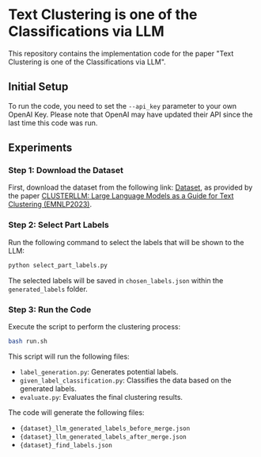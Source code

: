 # Text Clustering is one of the Classifications via LLM

This repository contains the implementation code for the paper "Text Clustering is one of the Classifications via LLM".

## Initial Setup

To run the code, you need to set the `--api_key` parameter to your own OpenAI Key. Please note that OpenAI may have updated their API since the last time this code was run.

## Experiments

### Step 1: Download the Dataset

First, download the dataset from the following link: [Dataset](https://drive.google.com/file/d/1TBq3vkfm3OZLi90GVH-PVNKi3fk1Vba7/view?usp=sharing), as provided by the paper [CLUSTERLLM: Large Language Models as a Guide for Text Clustering (EMNLP2023)](https://aclanthology.org/2023.emnlp-main.858/).

### Step 2: Select Part Labels

Run the following command to select the labels that will be shown to the LLM:
```bash
python select_part_labels.py
```
The selected labels will be saved in `chosen_labels.json` within the `generated_labels` folder.

### Step 3: Run the Code
Execute the script to perform the clustering process:
```bash
bash run.sh
```
This script will run the following files:
- `label_generation.py`: Generates potential labels.
- `given_label_classification.py`: Classifies the data based on the generated labels.
- `evaluate.py`: Evaluates the final clustering results.

The code will generate the following files:
- `{dataset}_llm_generated_labels_before_merge.json`
- `{dataset}_llm_generated_labels_after_merge.json`
- `{dataset}_find_labels.json`

